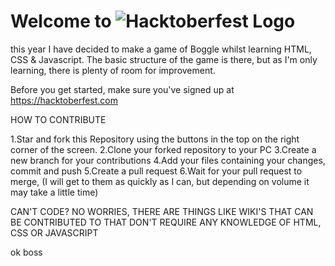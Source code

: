 # Welcome to <img src="https://hacktoberfest.com/_next/static/media/logo-hacktoberfest--horizontal.ebc5fdc8.svg" alt="Hacktoberfest Logo"/> 

this year I have decided to make a game of Boggle whilst learning HTML, CSS & Javascript. 
The basic structure of the game is there, but as I'm only learning, there is plenty of room for improvement. 

Before you get started, make sure you've signed up at https://hacktoberfest.com



HOW TO CONTRIBUTE


1.Star and fork this Repository using the buttons in the top on the right corner of the screen.
2.Clone your forked repository to your PC 
3.Create a new branch for your contributions 
4.Add your files containing your changes, commit and push
5.Create a pull request
6.Wait for your pull request to merge, (I will get to them as quickly as I can, but depending on volume it may take a little time)

CAN'T CODE? NO WORRIES, THERE ARE THINGS LIKE WIKI'S THAT CAN BE CONTRIBUTED TO THAT DON'T REQUIRE ANY KNOWLEDGE OF HTML, CSS OR JAVASCRIPT

ok boss
